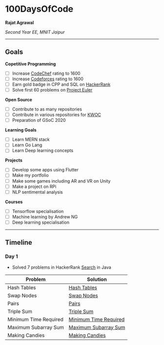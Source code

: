 # 100DaysOfCode

**Rajat Agrawal**

*Second Year EE, MNIT Jaipur*

---

## Goals

**Copetitive Programming**
- [ ] Increase [CodeChef](https://www.codechef.com/users/rashakdude) rating to 1600
- [ ] Increase [Codeforces](https://codeforces.com/profile/RajatAgrawal) rating to 1600
- [ ] Earn gold badge in CPP and SQL on [HackerRank](https://www.hackerrank.com/Rashak_Dude?hr_r=1)
- [ ] Solve first 60 problems on [Project Euler](https://projecteuler.net/archives)

**Open Source**
- [ ] Contribute to as many repositories
- [ ] Contribute in various repositories for [KWOC](https://kwoc.kossiitkgp.org/profile/rashakdude)
- [ ] Preparation of GSoC 2020

**Learning Goals**
- [ ] Learn MERN stack
- [ ] Learn Go Lang
- [ ] Learn Deep learning concepts

**Projects**
- [ ] Develop some apps using Flutter
- [ ] Make my portfolio
- [ ] Make some games including AR and VR on Unity
- [ ] Make a project on RPi
- [ ] NLP sentimental analysis

**Courses**
- [ ] Tensorflow specialisation
- [ ] Machine learning by Andrew NG
- [ ] Deep learning specialisation

---

## Timeline

### Day 1

- Solved 7 problems in HackerRank [Search](https://www.hackerrank.com/interview/interview-preparation-kit/search/challenges) in Java

|Problem|Solution|
|-------|--------|
|Hash Tables|[Hash Tables](/HackerRank/HashTables.java)|
|Swap Nodes|[Swap Nodes](/HackerRank/SwapNodes.java)|
|Pairs|[Pairs](/HackerRank/Pairs.java)|
|Triple Sum|[Triple Sum](/HackerRank/TripleSum.java)|
|Minimum Time Required|[Minimum Time Required](/HackerRank/MinTimeRequired.java)|
|Maximum Subarray Sum|[Maximum Subarray Sum](/HackerRank/MaxSubarraySum.java)|
|Making Candies|[Making Candies](/HackerRank/MakingCandies.java)|



